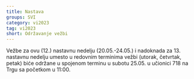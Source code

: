 ```yaml
---
title: Nastava
groups: SVI
category: vi2023
tag: vi2023
short: Održavanje vežbi
---
```

Vežbe za ovu (12.) nastavnu nedelju (20.05.-24.05.) i nadoknada za 13. nastavnu nedelju umesto u redovnim terminima vežbi (utorak, četvrtak, petak) biće održane u spojenom terminu u subotu 25.05. u učionici 718 na Trgu sa početkom u 11:00.  

